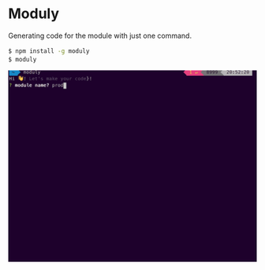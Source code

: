 # Moduly
Generating code for the module with just one command.

```bash
$ npm install -g moduly
$ moduly
```
![Screenshot](https://raw.githubusercontent.com/nattatorn-dev/moduly/master/screenshot.gif)